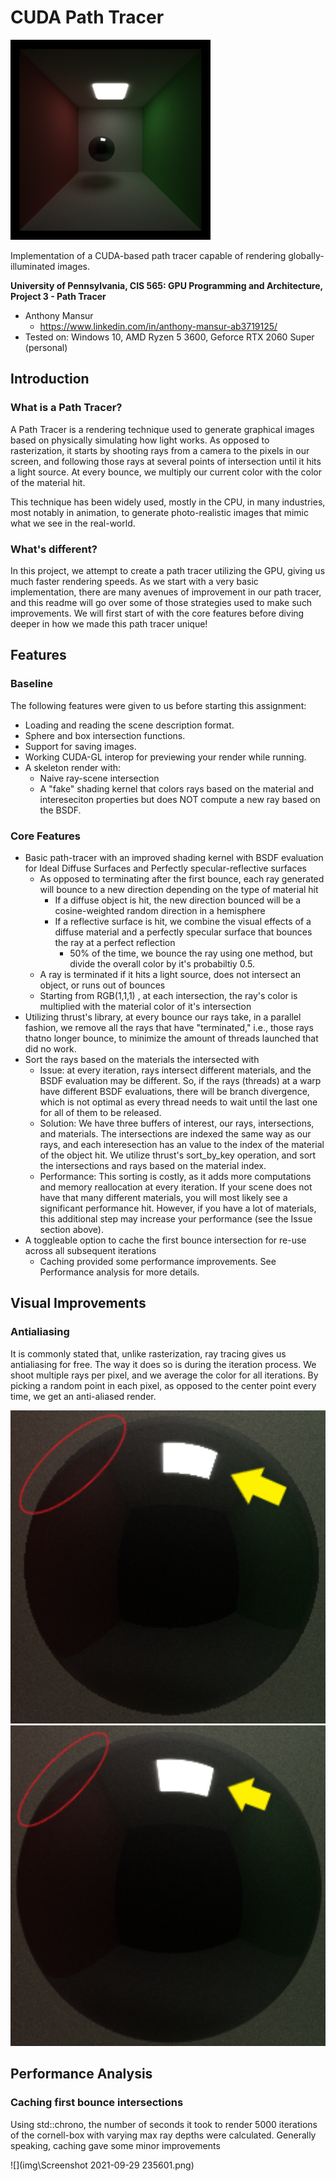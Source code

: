 CUDA Path Tracer
================

<img src="images\basic-cornell.png" style="zoom:40%;" />

Implementation of a CUDA-based path tracer capable of rendering globally-illuminated images.



**University of Pennsylvania, CIS 565: GPU Programming and Architecture, Project 3 - Path Tracer**

- Anthony Mansur
  - https://www.linkedin.com/in/anthony-mansur-ab3719125/
- Tested on: Windows 10, AMD Ryzen 5 3600, Geforce RTX 2060 Super (personal)



## Introduction

### What is a Path Tracer?

A Path Tracer is a rendering technique used to generate graphical images based on physically simulating how light works. As opposed to rasterization, it starts by shooting rays from a camera to the pixels in our screen, and following those rays at several points of intersection until it hits a light source. At every bounce, we multiply our current color with the color of the material hit. 

This technique has been widely used, mostly in the CPU, in many industries, most notably in animation, to generate photo-realistic images that mimic what we see in the real-world.



### What's different?

In this project, we attempt to create a path tracer utilizing the GPU, giving us much faster rendering speeds. As we start with a very basic implementation, there are many avenues of improvement in our path tracer, and this readme will go over some of those strategies used to make such improvements. We will first start of with the core features before diving deeper in how we made this path tracer unique! 

## Features

### Baseline

The following features were given to us before starting this assignment:

- Loading and reading the scene description format.
- Sphere and box intersection functions.
- Support for saving images.
- Working CUDA-GL interop for previewing your render while running.
- A skeleton render with:
  - Naive ray-scene intersection
  - A "fake" shading kernel that colors rays based on the material and intereseciton properties but does NOT compute a new ray based on the BSDF.



### Core Features

- Basic path-tracer with an improved shading kernel with BSDF evaluation for Ideal Diffuse Surfaces and Perfectly specular-reflective surfaces
  - As opposed to terminating after the first bounce, each ray generated will bounce to a new direction depending on the type of material hit
    - If a diffuse object is hit, the new direction bounced will be a cosine-weighted random direction in a hemisphere
    - If a reflective surface is hit, we combine the visual effects of a diffuse material and a perfectly specular surface that bounces the ray at a perfect reflection
      - 50% of the time, we bounce the ray using one method, but divide the overall color by it's probabiltiy 0.5.
  - A ray is terminated if it hits a light source, does not intersect an object, or runs out of bounces
  - Starting from RGB(1,1,1) , at each intersection, the ray's color is multiplied with the material color of it's intersection
- Utilizing thrust's library, at every bounce our rays take, in a parallel fashion, we remove all the rays that have "terminated," i.e., those rays thatno longer bounce, to minimize the amount of threads launched that did no work.
- Sort the rays based on the materials the intersected with
  - Issue: at every iteration, rays intersect different materials, and the BSDF evaluation may be different. So, if the rays (threads) at a warp have different BSDF evaluations, there will be branch divergence, which is not optimal as every thread needs to wait until the last one for all of them to be released.
  - Solution: We have three buffers of interest, our rays, intersections, and materials. The intersections are indexed the same way as our rays, and each interesection has an value to the index of the material of the object hit. We utilize thrust's sort_by_key operation, and sort the intersections and rays based on the material index. 
  - Performance: This sorting is costly, as it adds more computations and memory reallocation at every iteration. If your scene does not have that many different materials, you will most likely see a significant performance hit. However, if you have a lot of materials, this additional step may increase your performance (see the Issue section above).
- A toggleable option to cache the first bounce intersection for re-use across all subsequent iterations
  - Caching provided some performance improvements. See Performance analysis for more details.

## Visual Improvements

### Antialiasing

It is commonly stated that, unlike rasterization, ray tracing gives us antialiasing for free. The way it does so is during the iteration process. We shoot multiple rays per pixel, and we average the color for all iterations. By picking a random point in each pixel, as opposed to the center point every time, we get an anti-aliased render.

<img src="images\no-antialiasing-annotated.png" style="zoom: 500%;" /> <img src="images\antialiasing - annotated.png" style="zoom:470%;" />



## Performance Analysis

### Caching first bounce intersections

Using std::chrono, the number of seconds it took to render 5000 iterations of the cornell-box with varying max ray depths were calculated. Generally speaking, caching gave some minor improvements

![](img\Screenshot 2021-09-29 235601.png)

